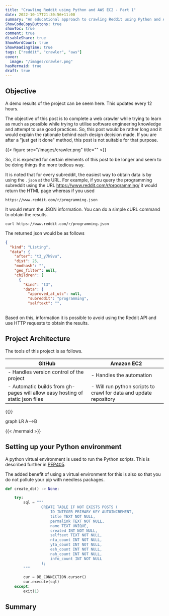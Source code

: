 ```yaml
---
title: "Crawling Reddit using Python and AWS EC2 - Part 1"
date: 2022-10-17T21:30:56+11:00
summary: "An educational approach to crawling Reddit using Python and AWS EC2 without using Reddit API"
ShowCodeCopyButtons: true
showToc: true
comment: true
disableShare: true
ShowWordCount: true
ShowReadingTime: true
tags: ["reddit", "crawler", "aws"]
cover:
  image: "/images/crawler.png"
hasMermaid: true
draft: true
---
```


## Objective

A demo results of the project can be seem here. This updates every 12 hours.

The objective of this post is to complete a web crawler while trying to learn as much as possible while trying to utilise software engineering knowledge and attempt to use good practices. So, this post would be rather long and it would explain the rationale behind each design decision made. If you are after a "just get it done" method, this post is not suitable for that purpose.

{{< figure src="/images/crawler.png" title="" >}}

So, it is expected for certain elements of this post to be longer and seem to be doing things the more tedious way.

It is noted that for every subreddit, the easiest way to obtain data is by using the `.json` at the URL. For example, if you query the programming subreddit using the URL https://www.reddit.com/r/programming/ it would return the HTML page whereas if you used

```
https://www.reddit.com/r/programming.json
```

It would return the JSON information. You can do a simple cURL command to obtain the results.

```
curl https://www.reddit.com/r/programming.json
```

The returned json would be as follows

```json
{
  "kind": "Listing",
  "data": {
    "after": "t3_y7k9vu",
    "dist": 25,
    "modhash": "",
    "geo_filter": null,
    "children": [
      {
        "kind": "t3",
        "data": {
          "approved_at_utc": null,
          "subreddit": "programming",
          "selftext": "",
    
```

Based on this, information it is possible to avoid using the Reddit API and use HTTP requests to obtain the results.

## Project Architecture

The tools of this project is as follows.

| GitHub                                                                            | Amazon EC2                                                        |
| --------------------------------------------------------------------------------- | ----------------------------------------------------------------- |
| - Handles version control of the project                                          | - Handles the automation                                          |
| - Automatic builds from gh-pages will allow easy hosting of static json files     | - Will run python scripts to crawl for data and update repository |



{{<mermaid align="left">}}

graph LR
A-->B

{{< /mermaid >}}

## Setting up your Python environment

A python virtual environment is used to run the Python scripts. This is described further in [PEP405](https://peps.python.org/pep-0405/).

The added benefit of using a virtual environment for this is also so that you do not pollute your pip with needless packages.

```python
def create_db() -> None:

    try:
        sql = """
                CREATE TABLE IF NOT EXISTS POSTS (
                    ID INTEGER PRIMARY KEY AUTOINCREMENT,
                    title TEXT NOT NULL,
                    permalink TEXT NOT NULL,
                    name TEXT UNIQUE,
                    created INT NOT NULL,
                    selftext TEXT NOT NULL,
                    nta_count INT NOT NULL,
                    yta_count INT NOT NULL,
                    esh_count INT NOT NULL,
                    nah_count INT NOT NULL,
                    info_count INT NOT NULL
                );
        """

        cur = DB_CONNECTION.cursor()
        cur.execute(sql)
    except:
        exit(1)
```

## Summary
